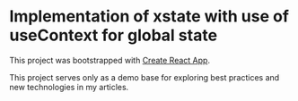 # Implementation of xstate with use of useContext for global state

This project was bootstrapped with [Create React App](https://github.com/facebook/create-react-app).

This project serves only as a demo base for exploring best practices and new technologies in my articles.
